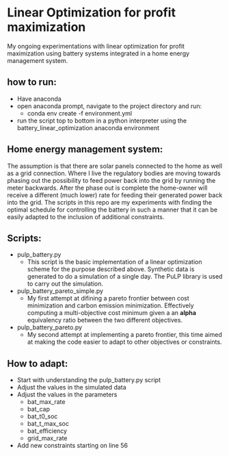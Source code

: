 # Linear Optimization for profit maximization

My ongoing experimentations with linear optimization for profit maximization using battery systems integrated in a home energy management system. 

## how to run:
- Have anaconda
- open anaconda prompt, navigate to the project directory and run:
  - conda env create -f environment.yml
- run the script top to bottom in a python interpreter using the battery_linear_optimization anaconda environment

## Home energy management system:
The assumption is that there are solar panels connected to the home as well as a grid connection. 
Where I live the regulatory bodies are moving towards phasing out the possibility to feed power back into the grid by running the meter backwards.
After the phase out is complete the home-owner will receive a different (much lower) rate for feeding their generated power back into the grid. 
The scripts in this repo are my experiments with finding the optimal schedule for controlling the battery in such a manner that it can be easily adapted to the inclusion of additional constraints.
## Scripts:
- pulp_battery.py
  - This script is the basic implementation of a linear optimization scheme for the purpose described above. Synthetic data is generated to do a simulation of a single day. The PuLP library is used to carry out the simulation.
- pulp_battery_pareto_simple.py
  - My first attempt at difining a pareto frontier between cost minimization and carbon emission minimization. Effectively computing a multi-objective cost minimum given a an __alpha__ equivalency ratio between the two different objectives.
- pulp_battery_pareto.py
  - My second attempt at implementing a pareto frontier, this time aimed at making the code easier to adapt to other objectives or constraints.

## How to adapt:
- Start with understanding the pulp_battery.py script
- Adjust the values in the simulated data
- Adjust the values in the parameters
  - bat_max_rate
  - bat_cap
  - bat_t0_soc
  - bat_t_max_soc
  - bat_efficiency 
  - grid_max_rate
- Add new constraints starting on line 56

